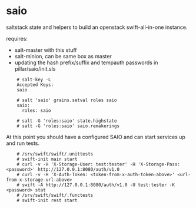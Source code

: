 saio
====

saltstack state and helpers to build an openstack swift-all-in-one instance.

requires:
- salt-master with this stuff
- salt-minion, can be same box as master
- updating the hash prefix/suffix and tempauth passwords in pillar/saio/init.sls

```
    # salt-key -L
    Accepted Keys:
    saio
    
    # salt 'saio' grains.setval roles saio
    saio:
      roles: saio
    
    # salt -G 'roles:saio' state.highstate
    # salt -G 'roles:saio' saio.remakerings
```
At this point you should have a configured SAIO and can start services up and run tests.
```
    # /srv/swift/swift/.unittests
    # swift-init main start
    # curl -v -H 'X-Storage-User: test:tester' -H 'X-Storage-Pass: <password>' http://127.0.0.1:8080/auth/v1.0
    # curl -v -H 'X-Auth-Token: <token-from-x-auth-token-above>' <url-from-x-storage-url-above>
    # swift -A http://127.0.0.1:8080/auth/v1.0 -U test:tester -K <password> stat
    # /srv/swift/swift/.functests
    # swift-init rest start
```
